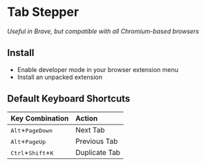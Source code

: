 # Tab Stepper

*Useful in Brave, but compatible with all Chromium-based browsers*

## Install

* Enable developer mode in your browser extension menu
* Install an unpacked extension

## Default Keyboard Shortcuts

| Key Combination | Action |
| :----           | :----  |
|<kbd>Alt</kbd>+<kbd>PageDown</kbd> | Next Tab     |
|<kbd>Alt</kbd>+<kbd>PageUp</kbd>   | Previous Tab |
|<kbd>Ctrl</kbd>+<kbd>Shift</kbd>+<kbd>K</kbd> | Duplicate Tab |
